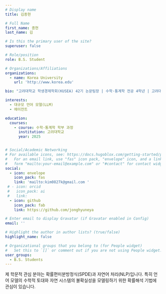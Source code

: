 ```yaml
---
# Display name
title: 김종현

# Full Name
first_name: 종현
last_name: 김

# Is this the primary user of the site?
superuser: false

# Role/position
role: B.S. Student

# Organizations/Affiliations
organizations:
  - name: Korea University
    url: 'http://www.korea.edu'

bio: "고려대학교 학생경제학회(KUSEA) 42기 논문팀장 | 수학·통계학 전공 4학년 | 고려대학교 데이터사이언스 학회 22기"

interests:
  - 대규모 언어 모델(LLM)
  - 에이전트

education:
  courses:
    - course: 수학·통계학 학부 과정
      institution: 고려대학교
      year: 2025


# Social/Academic Networking
# For available icons, see: https://docs.hugoblox.com/getting-started/page-builder/#icons
#   For an email link, use "fas" icon pack, "envelope" icon, and a link in the
#   form "mailto:your-email@example.com" or "#contact" for contact widget.
social:
  - icon: envelope
    icon_pack: fas
    link: 'mailto:kim0827k@gmail.com '
 # - icon: orcid
 #   icon_pack: ai
 #   link: 
  - icon: github
    icon_pack: fab
    link: https://github.com/jonghyuneya

# Enter email to display Gravatar (if Gravatar enabled in Config)
email: ''

# Highlight the author in author lists? (true/false)
highlight_name: false

# Organizational groups that you belong to (for People widget)
#   Set this to `[]` or comment out if you are not using People widget.
user_groups:
  - B.S. Students
---
```


<!-- 짧은 자기소개 -->
제 학문적 관심 분야는 확률편미분방정식(SPDE)과 자연어 처리(NLP)입니다. 특히 언어 모델의 수학적 토대와 자연 시스템의 불확실성을 모델링하기 위한 확률해석 기법에 관심이 있습니다.
